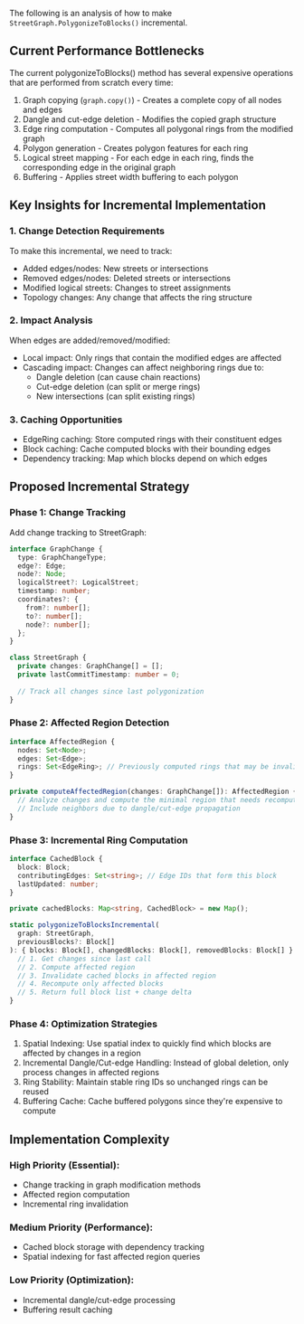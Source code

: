 The following is an analysis of how to make `StreetGraph.PolygonizeToBlocks()` incremental.

## Current Performance Bottlenecks

The current polygonizeToBlocks() method has several expensive operations that are performed from scratch every time:

1. Graph copying (`graph.copy()`) - Creates a complete copy of all nodes and edges
2. Dangle and cut-edge deletion - Modifies the copied graph structure
3. Edge ring computation - Computes all polygonal rings from the modified graph
4. Polygon generation - Creates polygon features for each ring
5. Logical street mapping - For each edge in each ring, finds the corresponding edge in the original graph
6. Buffering - Applies street width buffering to each polygon

## Key Insights for Incremental Implementation

### 1. Change Detection Requirements
To make this incremental, we need to track:
- Added edges/nodes: New streets or intersections
- Removed edges/nodes: Deleted streets or intersections
- Modified logical streets: Changes to street assignments
- Topology changes: Any change that affects the ring structure

### 2. Impact Analysis
When edges are added/removed/modified:
- Local impact: Only rings that contain the modified edges are affected
- Cascading impact: Changes can affect neighboring rings due to:
    - Dangle deletion (can cause chain reactions)
    - Cut-edge deletion (can split or merge rings)
    - New intersections (can split existing rings)

### 3. Caching Opportunities
- EdgeRing caching: Store computed rings with their constituent edges
- Block caching: Cache computed blocks with their bounding edges
- Dependency tracking: Map which blocks depend on which edges

## Proposed Incremental Strategy

### Phase 1: Change Tracking
Add change tracking to StreetGraph:
```ts
interface GraphChange {
  type: GraphChangeType;
  edge?: Edge;
  node?: Node;
  logicalStreet?: LogicalStreet;
  timestamp: number;
  coordinates?: {
    from?: number[];
    to?: number[];
    node?: number[];
  };
}

class StreetGraph {
  private changes: GraphChange[] = [];
  private lastCommitTimestamp: number = 0;
  
  // Track all changes since last polygonization
}
```

### Phase 2: Affected Region Detection
```ts
interface AffectedRegion {
  nodes: Set<Node>;
  edges: Set<Edge>;  
  rings: Set<EdgeRing>; // Previously computed rings that may be invalid
}

private computeAffectedRegion(changes: GraphChange[]): AffectedRegion {
  // Analyze changes and compute the minimal region that needs recomputation
  // Include neighbors due to dangle/cut-edge propagation
}
```

### Phase 3: Incremental Ring Computation
```ts
interface CachedBlock {
  block: Block;
  contributingEdges: Set<string>; // Edge IDs that form this block
  lastUpdated: number;
}

private cachedBlocks: Map<string, CachedBlock> = new Map();

static polygonizeToBlocksIncremental(
  graph: StreetGraph, 
  previousBlocks?: Block[]
): { blocks: Block[], changedBlocks: Block[], removedBlocks: Block[] } {
  // 1. Get changes since last call
  // 2. Compute affected region
  // 3. Invalidate cached blocks in affected region
  // 4. Recompute only affected blocks
  // 5. Return full block list + change delta
}
```

### Phase 4: Optimization Strategies
1. Spatial Indexing: Use spatial index to quickly find which blocks are affected by changes in a region
2. Incremental Dangle/Cut-edge Handling: Instead of global deletion, only process changes in affected regions
3. Ring Stability: Maintain stable ring IDs so unchanged rings can be reused
4. Buffering Cache: Cache buffered polygons since they're expensive to compute

## Implementation Complexity

### High Priority (Essential):
- Change tracking in graph modification methods
- Affected region computation
- Incremental ring invalidation

### Medium Priority (Performance):
- Cached block storage with dependency tracking
- Spatial indexing for fast affected region queries

### Low Priority (Optimization):
- Incremental dangle/cut-edge processing
- Buffering result caching